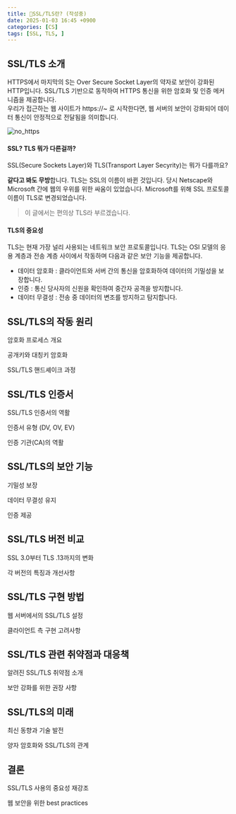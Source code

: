 ```yaml
---
title: 💬SSL/TLS란? (작성중)
date: 2025-01-03 16:45 +0900
categories: [CS]
tags: [SSL, TLS, ]
---
```


## SSL/TLS 소개 

HTTPS에서 마지막의 S는 Over Secure Socket Layer의 약자로 보안이 강화된 HTTP입니다. SSL/TLS 기반으로 동작하여 HTTPS 통신을 위한 암호화 및 인증 메커니즘을 제공합니다.  
우리가 접근하는 웹 사이트가 https://~ 로 시작한다면, 웹 서버의 보안이 강화되어 데이터 통신이 안정적으로 전달됨을 의미합니다.  

![no_https](![graphql_logo](https://github.com/Euihyunee/euihyunee.github.io/blob/main/_posts/img/no_https.png?raw=true))

#### SSL? TLS 뭐가 다른걸까?

SSL(Secure Sockets Layer)와 TLS(Transport Layer Secyrity)는 뭐가 다를까요? 

**같다고 봐도 무방**합니다. TLS는 SSL의 이름이 바뀐 것입니다. 당시 Netscape와 Microsoft 간에 웹의 우위를 위한 싸움이 있었습니다. Microsoft를 위해 SSL 프로토콜 이름이 TLS로 변경되었습니다. 

> 이 글에서는 편의상 TLS라 부르겠습니다. 

#### TLS의 중요성

TLS는 현재 가장 널리 사용되는 네트워크 보안 프로토콜입니다. TLS는 OSI 모델의 응용 계층과 전송 계층 사이에서 작동하며 다음과 같은 보안 기능을 제공합니다. 

- 데이터 암호화 : 클라이언트와 서버 간의 통신을 암호화하여 데이터의 기밀성을 보장합니다. 
- 인증 : 통신 당사자의 신원을 확인하여 중간자 공격을 방지합니다. 
- 데이터 무결성 : 전송 중 데이터의 변조를 방지하고 탐지합니다. 

## SSL/TLS의 작동 원리

암호화 프로세스 개요

공개키와 대칭키 암호화

SSL/TLS 핸드셰이크 과정

## SSL/TLS 인증서

SSL/TLS 인증서의 역활

인증서 유형 (DV, OV, EV)

인증 기관(CA)의 역활

## SSL/TLS의 보안 기능

기밀성 보장

데이터 무결성 유지

인증 제공

## SSL/TLS 버전 비교

SSL 3.0부터 TLS .13까지의 변화

각 버전의 특징과 개선사항

## SSL/TLS 구현 방법

웹 서버에서의 SSL/TLS 설정

클라이언트 측 구현 고려사항 

## SSL/TLS 관련 취약점과 대응책

알려진 SSL/TLS 취약점 소개

보안 강화를 위한 권장 사항

## SSL/TLS의 미래 

최신 동향과 기술 발전

양자 암호화와 SSL/TLS의 관계

## 결론 

SSL/TLS 사용의 중요성 재강조 

웹 보안을 위한 best practices 